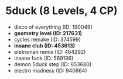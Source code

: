 # 5duck (8 Levels, 4 CP)

- disco of everything (ID: 190049)
- **geometry level (ID: 217631)**
- cycles remake (ID: 374599)
- **insane club (ID: 453613)**
- eletroman remix (ID: 464292)
- insane funk (ID: 589196)
- demon 5duck step (ID: 653680)
- electro madness (ID: 940664)

